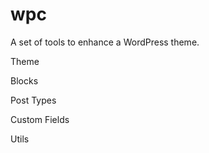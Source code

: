 wpc
===

A set of tools to enhance a WordPress theme.

Theme

Blocks

Post Types

Custom Fields

Utils
